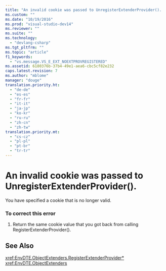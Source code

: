 ```yaml
---
title: "An invalid cookie was passed to UnregisterExtenderProvider(). | Microsoft Docs"
ms.custom: ""
ms.date: "10/19/2016"
ms.prod: "visual-studio-dev14"
ms.reviewer: ""
ms.suite: ""
ms.technology: 
  - "devlang-csharp"
ms.tgt_pltfrm: ""
ms.topic: "article"
f1_keywords: 
  - "vs.message.VS_E_EXT_NOEXTPROVREGISTERED"
ms.assetid: 6180376b-37b4-49e1-aea6-cbc5cf82e232
caps.latest.revision: 7
ms.author: "mblome"
manager: "douge"
translation.priority.ht: 
  - "de-de"
  - "es-es"
  - "fr-fr"
  - "it-it"
  - "ja-jp"
  - "ko-kr"
  - "ru-ru"
  - "zh-cn"
  - "zh-tw"
translation.priority.mt: 
  - "cs-cz"
  - "pl-pl"
  - "pt-br"
  - "tr-tr"
---
```

# An invalid cookie was passed to UnregisterExtenderProvider().
You have specified a cookie that is no longer valid.  
  
### To correct this error  
  
1.  Return the same cookie value that you got back from calling RegisterExtenderProvider().  
  
## See Also  
 <xref:EnvDTE.ObjectExtenders.RegisterExtenderProvider*>   
 <xref:EnvDTE.ObjectExtenders>